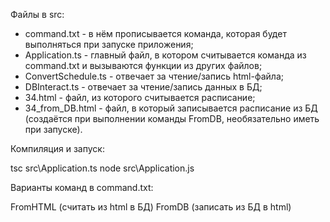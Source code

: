Файлы в src\:
+ command.txt - в нём прописывается команда, которая будет выполняться при запуске приложения;
+ Application.ts - главный файл, в котором считывается команда из command.txt и вызываются функции из других файлов;
+ ConvertSchedule.ts - отвечает за чтение/запись html-файла;
+ DBInteract.ts - отвечает за чтение/запись данных в БД;
+ 34.html - файл, из которого считывается расписание;
+ 34_from_DB.html - файл, в который записывается расписание из БД (создаётся при выполнении команды FromDB, необязательно иметь при запуске).


Компиляция и запуск:

tsc src\Application.ts
node src\Application.js


Варианты команд в command.txt:

FromHTML  (считать из html в БД)
FromDB    (записать из БД в html)

